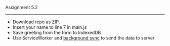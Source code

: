 Assignment 5.2

---

- Download repo as ZIP.
- Insert your name to line 7 in main.js
- Save greeting from the form to IndexedDB
- Use ServiceWorker and [background sync](https://developers.google.com/web/updates/2015/12/background-sync) to send the data to server
